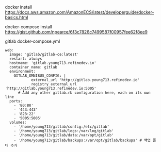 docker install
https://docs.aws.amazon.com/AmazonECS/latest/developerguide/docker-basics.html

docker-compose install
https://gist.github.com/npearce/6f3c7826c7499587f00957fee62f8ee9

gitlab docker-compose.yml
```
web:
  image: 'gitlab/gitlab-ce:latest'
  restart: always
  hostname: 'gitlab.young713.refinedev.io'
  container_name: gitlab
  environment:
    GITLAB_OMNIBUS_CONFIG: |
            external_url 'http://gitlab.young713.refinedev.io'
            registry_external_url 'http://gitlab.young713.refinedev.io:5005'
      # Add any other gitlab.rb configuration here, each on its own line
  ports:
    - '80:80'
    - '443:443'
    - '823:22'
    - '5005:5005'
  volumes:
    - '/home/young713/gitlab/config:/etc/gitlab'
    - '/home/young713/gitlab/logs:/var/log/gitlab'
    - '/home/young713/gitlab/data:/var/opt/gitlab'
    - '/home/young713/gitlab/backups:/var/opt/gitlab/backups' # 백업 폴더 추가
```
